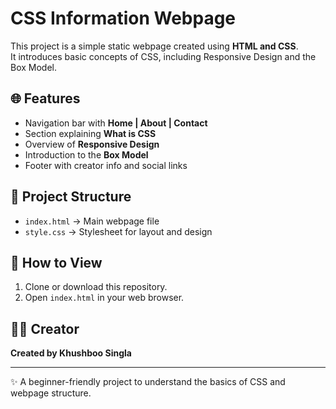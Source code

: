 # CSS Information Webpage

This project is a simple static webpage created using **HTML and CSS**.  
It introduces basic concepts of CSS, including Responsive Design and the Box Model.  

## 🌐 Features
- Navigation bar with **Home | About | Contact**
- Section explaining **What is CSS**
- Overview of **Responsive Design**
- Introduction to the **Box Model**
- Footer with creator info and social links

## 📂 Project Structure
- `index.html` → Main webpage file  
- `style.css` → Stylesheet for layout and design  

## 🚀 How to View
1. Clone or download this repository.  
2. Open `index.html` in your web browser.  

## 👩‍💻 Creator
**Created by Khushboo Singla**  

---
✨ A beginner-friendly project to understand the basics of CSS and webpage structure.
